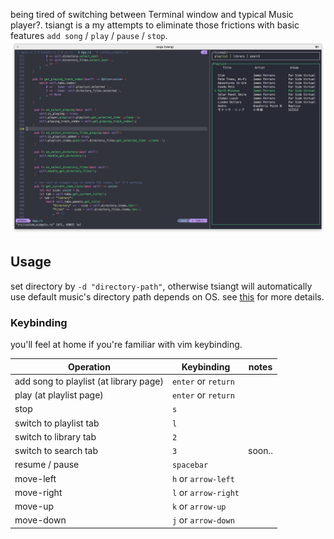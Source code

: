 being tired of switching between Terminal window and typical Music player?. tsiangt is a my attempts to eliminate those frictions with basic features `add song` / `play` / `pause` / `stop`.
![img-1](/media/images/tsiangt/01.png)

## Usage
set directory by ` -d "directory-path" `, otherwise tsiangt will automatically use default music's directory path depends on OS. see [this](https://docs.rs/dirs/2.0.2/dirs/fn.audio_dir.html) for more details.


### Keybinding
you&#39;ll feel at home if you&#39;re familiar with vim keybinding.

| Operation                              | Keybinding           | notes  |
|----------------------------------------|----------------------|--------|
| add song to playlist (at library page) | `enter` or `return`  |        |
| play (at playlist page)                | `enter` or `return`  |        |
| stop                                   | `s`                  |        |
| switch to playlist tab                 | `l`                  |        |
| switch to library tab                  | `2`                  |        |
| switch to search tab                   | `3`                  | soon.. |
| resume / pause                         | `spacebar`           |        |
| move-left                              | `h` or `arrow-left`  |        |
| move-right                             | `l` or `arrow-right` |        |
| move-up                                | `k` or `arrow-up`    |        |
| move-down                              | `j` or `arrow-down`  |        |